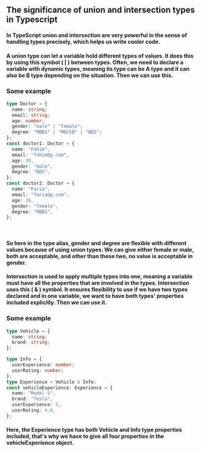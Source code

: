 ## The significance of union and intersection types in Typescript

#### In TypeScript union and intersection are very powerful in the sense of handling types precisely, which helps us write cooler code.

#### A union type can let a variable hold different types of values. It does this by using this symbol ( | ) between types. Often, we need to declare a variable with dynamic types, meaning its type can be A type and it can also be B type depending on the situation. Then we can use this.

### Some example

```typescript
type Doctor = {
  name: string;
  email: string;
  age: number;
  gender: "male" | "female";
  degree: "MBBS" | "MBChB" | "BDS";
};
const doctor1: Doctor = {
  name: "Fahim",
  email: "fahim@g.com",
  age: 30,
  gender: "male",
  degree: "BDS",
};
const doctor2: Doctor = {
  name: "Faria",
  email: "faria@g.com",
  age: 26,
  gender: "female",
  degree: "MBBS",
};
```

<br/>

#### So here in the type alias, gender and degree are flexible with different values because of using union types. We can give either female or male, both are acceptable, and other than these two, no value is acceptable in gender.

#### Intersection is used to apply multiple types into one, meaning a variable must have all the properties that are involved in the types. Intersection uses this ( & ) symbol. It ensures flexibility to use if we have two types declared and in one variable, we want to have both types' properties included explicitly. Then we can use it.

### Some example

```typescript
type Vehicle = {
  name: string;
  brand: string;
};

type Info = {
  userExperience: number;
  userRating: number;
};
type Experience = Vehicle & Info;
const vehicleExperience: Experience = {
  name: "Model S",
  brand: "Tesla",
  userExperience: 5,
  userRating: 4.8,
};
```

#### Here, the Experience type has both Vehicle and Info type properties included, that's why we have to give all four properties in the vehicleExperience object.
